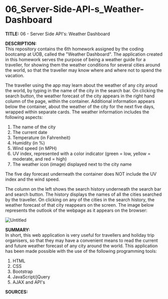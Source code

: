 # 06_Server-Side-API-s_Weather-Dashboard

<b>TITLE:</b>
06 - Server Side API's: Weather Dashboard

<b>DESCRIPTION:</b><br>
This repository contains the 6th homework assigned by the coding bootcamp at UOB, called the "Weather Dashboard". The application created in this homework serves the purpose of being a weather guide for a traveller, for showing them the weather conditions for several cities around the world, so that the traveller may know where and where not to spend the vacation.

The traveller using the app may learn about the weather of any city aroud the world, by typing in the name of the city in the search bar. On clicking the search button, the weather forecast of the city appears in the right hand column of the page, within the container. Additional information appears below the container, about the weather of the city for the next five days, wrapped within separate cards. The weather information includes the following aspects:

1. The name of the city
2. The current date
3. Temperature (in Fahrenheit)
4. Humidity (in %)
5. Wind speed (in MPH)
6. UV index, represented with a color indicator (green = low, yellow = moderate, and red = high)
7. The weather icon (image) displayed next to the city name

The five day forecast underneath the container does NOT include the UV index and the wind speed.

The column on the left shows the search history underneath the search bar and search button. The history displays the names of all the cities searched by the traveller. On clicking on any of the cities in the search history, the weather forecast of that city reappears on the screen. The image below represents the outlook of the webpage as it appears on the browser:

![Untitled](https://user-images.githubusercontent.com/73832871/105614221-f37b1a80-5dbf-11eb-8ae4-2f77e3332c6e.png)

<b>SUMMARY:</b><br>
In short, this web application is very useful for travellers and holiday trip organisers, so that they may have a convenient means to read the current and future weather forecast of any city around the world. This application has been made possible with the use of the following programming tools:

1. HTML
2. CSS
3. Bootstrap
4. JavaScript/jQuery
5. AJAX and API's

<b>SOURCES:</b>